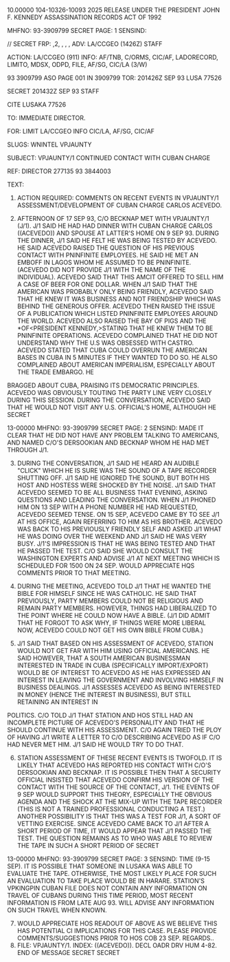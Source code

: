 10.00000
104-10326-10093
2025 RELEASE UNDER THE PRESIDENT JOHN F. KENNEDY ASSASSINATION RECORDS ACT OF 1992

MHFNO: 93-3909799  SECRET  PAGE: 1
SENSIND: 

//   SECRET FRP: ,2, , , ,
ADV: LA/CCGEO (1426Z) STAFF

ACTION: LA/CCGEO (911) INFO: AF/TNB, C/ORMS, CIC/AF, LADORECORD, LIMITO,
MDSX, ODPD, FILE, AF/SG, CIC/LA (3/W)

93 3909799 ASO PAGE 001 IN 3909799
TOR: 201426Z SEP 93 LUSA 77526

SECRET 201432Z SEP 93 STAFF

CITE LUSAKA 77526

TO: IMMEDIATE DIRECTOR.

FOR: LIMIT LA/CCGEO INFO CIC/LA, AF/SG, CIC/AF

SLUGS: WNINTEL VPJAUNTY

SUBJECT: VPJAUNTY/1 CONTINUED CONTACT WITH CUBAN CHARGE

REF: DIRECTOR 277135 93 3844003

TEXT:

1. ACTION REQUIRED: COMMENTS ON RECENT EVENTS IN
VPJAUNTY/1 ASSESSMENT/DEVELOPMENT OF CUBAN CHARGE CARLOS
ACEVEDO.

2. AFTERNOON OF 17 SEP 93, C/O BECKNAP MET WITH VPJAUNTY/1
(J/1). J/1 SAID HE HAD HAD DINNER WITH CUBAN CHARGE CARLOS
((ACEVEDO)) AND SPOUSE AT LATTER'S HOME ON 9 SEP 93. DURING
THE DINNER, J/1 SAID HE FELT HE WAS BEING TESTED BY ACEVEDO.
HE SAID ACEVEDO RAISED THE QUESTION OF HIS PREVIOUS CONTACT
WITH PNINFINITE EMPLOYEES. HE SAID HE MET AN EMBOFF IN LAGOS
WHOM HE ASSUMED TO BE PNINFINITE. (ACEVEDO DID NOT PROVIDE J/1
WITH THE NAME OF THE INDIVIDUAL). ACEVEDO SAID THAT THIS AMCIT
OFFERED TO SELL HIM A CASE OF BEER FOR ONE DOLLAR. WHEN J/1
SAID THAT THE AMERICAN WAS PROBABLY ONLY BEING FRIENDLY,
ACEVEDO SAID THAT HE KNEW IT WAS BUSINESS AND NOT FRIENDSHIP
WHICH WAS BEHIND THE GENEROUS OFFER. ACEVEDO THEN RAISED THE
ISSUE OF A PUBLICATION WHICH LISTED PNINFINITE EMPLOYEES AROUND
THE WORLD. ACEVEDO ALSO RAISED THE BAY OF PIGS AND THE
*<ASSASSINATION>OF<PRESIDENT KENNEDY,>STATING THAT HE KNEW THEM
TO BE PNINFINITE OPERATIONS. ACEVEDO COMPLAINED THAT HE DID
NOT UNDERSTAND WHY THE U.S WAS OBSESSED WITH CASTRO. ACEVEDO
STATED THAT CUBA COULD OVERRUN THE AMERICAN BASES IN CUBA IN 5
MINUTES IF THEY WANTED TO DO SO. HE ALSO COMPLAINED ABOUT
AMERICAN IMPERIALISM, ESPECIALLY ABOUT THE TRADE EMBARGO. HE

BRAGGED ABOUT CUBA, PRAISING ITS DEMOCRATIC PRINCIPLES.
ACEVEDO WAS OBVIOUSLY TOUTING THE PARTY LINE VERY CLOSELY
DURING THIS SESSION. DURING THE CONVERSATION, ACEVEDO SAID
THAT HE WOULD NOT VISIT ANY U.S. OFFICIAL'S HOME, ALTHOUGH HE
SECRET

13-00000
MHFNO: 93-3909799  SECRET  PAGE: 2
SENSIND: 
MADE IT CLEAR THAT HE DID NOT HAVE ANY PROBLEM TALKING TO
AMERICANS, AND NAMED C/O'S DERSOOKIAN AND BECKNAP WHOM HE HAD
MET THROUGH J/1.

3. DURING THE CONVERSATION, J/1 SAID HE HEARD AN AUDIBLE
"CLICK" WHICH HE IS SURE WAS THE SOUND OF A TAPE RECORDER
SHUTTING OFF. J/1 SAID HE IGNORED THE SOUND, BUT BOTH HIS HOST
AND HOSTESS WERE SHOCKED BY THE NOISE. J/1 SAID THAT ACEVEDO
SEEMED TO BE ALL BUSINESS THAT EVENING, ASKING QUESTIONS AND
LEADING THE CONVERSATION. WHEN J/1 PHONED HIM ON 13 SEP WITH A
PHONE NUMBER HE HAD REQUESTED, ACEVEDO SEEMED TENSE. ON 15
SEP, ACEVEDO CAME BY TO SEE J/1 AT HIS OFFICE, AGAIN REFERRING
TO HIM AS HIS BROTHER. ACEVEDO WAS BACK TO HIS PREVIOUSLY
FRIENDLY SELF AND ASKED J/1 WHAT HE WAS DOING OVER THE WEEKEND
AND J/1 SAID HE WAS VERY BUSY. J/1'S IMPRESSION IS THAT HE WAS
BEING TESTED AND THAT HE PASSED THE TEST. C/O SAID SHE WOULD
CONSULT THE WASHINGTON EXPERTS AND ADVISE J/1 AT NEXT MEETING
WHICH IS SCHEDULED FOR 1500 ON 24 SEP. WOULD APPRECIATE HQS
COMMENTS PRIOR TO THAT MEETING.

4. DURING THE MEETING, ACEVEDO TOLD J/1 THAT HE WANTED THE
BIBLE FOR HIMSELF SINCE HE WAS CATHOLIC. HE SAID THAT
PREVIOUSLY, PARTY MEMBERS COULD NOT BE RELIGIOUS AND REMAIN
PARTY MEMBERS. HOWEVER, THINGS HAD LIBERALIZED TO THE POINT
WHERE HE COULD NOW HAVE A BIBLE. (J/1 DID ADMIT THAT HE FORGOT
TO ASK WHY, IF THINGS WERE MORE LIBERAL NOW, ACEVEDO COULD NOT
GET HIS OWN BIBLE FROM CUBA.)

5. J/1 SAID THAT BASED ON HIS ASSESSMENT OF ACEVEDO,
STATION WOULD NOT GET FAR WITH HIM USING OFFICIAL AMERICANS.
HE SAID HOWEVER, THAT A SOUTH AMERICAN BUSINESSMAN INTERESTED
IN TRADE IN CUBA (SPECIFICALLY IMPORT/EXPORT) WOULD BE OF
INTEREST TO ACEVEDO AS HE HAS EXPRESSED AN INTEREST IN LEAVING
THE GOVERNMENT AND INVOLVING HIMSELF IN BUSINESS DEALINGS. J/1
ASSESSES ACEVEDO AS BEING INTERESTED IN MONEY (HENCE THE
INTEREST IN BUSINESS), BUT STILL RETAINING AN INTEREST IN

POLITICS. C/O TOLD J/1 THAT STATION AND HOS STILL HAD AN
INCOMPLETE PICTURE OF ACEVEDO'S PERSONALITY AND THAT HE SHOULD
CONTINUE WITH HIS ASSESSMENT. C/O AGAIN TRIED THE PLOY OF
HAVING J/1 WRITE A LETTER TO C/O DESCRIBING ACEVEDO AS IF C/O
HAD NEVER MET HIM. J/1 SAID HE WOULD TRY TO DO THAT.

6. STATION ASSESSMENT OF THESE RECENT EVENTS IS TWOFOLD.
IT IS LIKELY THAT ACEVEDO HAS REPORTED HIS CONTACT WITH C/O'S
DERSOOKIAN AND BECKNAP. IT IS POSSIBLE THEN THAT A SECURITY
OFFICIAL INSISTED THAT ACEVEDO CONFIRM HIS VERSION OF THE
CONTACT WITH THE SOURCE OF THE CONTACT, J/1. THE EVENTS OF 9
SEP WOULD SUPPORT THIS THEORY, ESPECIALLY THE OBVIOUS AGENDA
AND THE SHOCK AT THE MIX-UP WITH THE TAPE RECORDER (THIS IS NOT
A TRAINED PROFESSIONAL CONDUCTING A TEST.) ANOTHER POSSIBILITY
IS THAT THIS WAS A TEST FOR J/1, A SORT OF VETTING EXERCISE.
SINCE ACEVEDO CAME BACK TO J/1 AFTER A SHORT PERIOD OF TIME, IT
WOULD APPEAR THAT J/1 PASSED THE TEST. THE QUESTION REMAINS AS
TO WHO WAS ABLE TO REVIEW THE TAPE IN SUCH A SHORT PERIOD OF
SECRET

13-00000
MHFNO: 93-3909799  SECRET  PAGE: 3
SENSIND: 
TIME (9-15 SEP). IT IS POSSIBLE THAT SOMEONE IN LUSAKA WAS
ABLE TO EVALUATE THE TAPE. OTHERWISE, THE MOST LIKELY PLACE
FOR SUCH AN EVALUATION TO TAKE PLACE WOULD BE IN HARARE.
STATION'S VPKINGPIN CUBAN FILE DOES NOT CONTAIN ANY INFORMATION
ON TRAVEL OF CUBANS DURING THIS TIME PERIOD, MOST RECENT
INFORMATION IS FROM LATE AUG 93. WILL ADVISE ANY INFORMATION
ON SUCH TRAVEL WHEN KNOWN.

7. WOULD APPRECIATE HOS READOUT OF ABOVE AS WE BELIEVE
THIS HAS POTENTIAL CI IMPLICATIONS FOR THIS CASE. PLEASE
PROVIDE COMMENTS/SUGGESTIONS PRIOR TO HOS COB 23 SEP. REGARDS..
8. FILE: VPJAUNTY/1. INDEX: ((ACEVEDO)). DECL OADR DRV
HUM 4-82.
END OF MESSAGE
SECRET
SECRET
